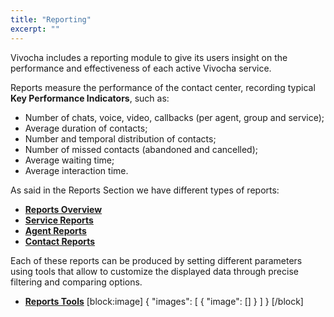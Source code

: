 ```yaml
---
title: "Reporting"
excerpt: ""
---
```

Vivocha includes a reporting module to give its users insight on the performance and effectiveness of each active Vivocha service.

Reports measure the performance of the contact center, recording typical **Key Performance Indicators**, such as:

* Number of chats, voice, video, callbacks (per agent, group and service);
* Average duration of contacts;
* Number and temporal distribution of contacts;
* Number of missed contacts (abandoned and cancelled);
* Average waiting time;
* Average interaction time.

As said in the Reports Section we have different types of reports:

* **[Reports Overview](doc:report-overview-page)**
* **[Service Reports](doc:services-report)**
* **[Agent Reports](doc:agents-report)**
* **[Contact Reports](doc:contacts-report)**

Each of these reports can be produced by setting different parameters using tools that allow to customize the displayed data through precise filtering and comparing options.

* **[Reports Tools](doc:reports-tools-page)**
[block:image]
{
  "images": [
    {
      "image": []
    }
  ]
}
[/block]